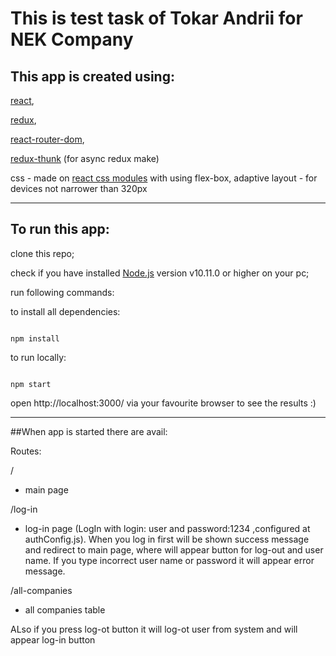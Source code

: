 # This is test task of Tokar Andrii for NEK Company

## This app is created **using**:

[react](https://reactjs.org/),

[redux](https://redux.js.org/),

[react-router-dom](https://www.npmjs.com/package/react-router-dom),

[redux-thunk](https://www.npmjs.com/package/redux-thunk) (for async redux make)

css - made on [react css modules](https://facebook.github.io/create-react-app/docs/adding-a-css-modules-stylesheet) with using flex-box, adaptive layout - for devices not narrower than 320px

---

## To run this app:

clone this repo;

check if you have installed [Node.js](https://nodejs.org/uk/) version v10.11.0 or higher on your pc;

run following commands:

to install all dependencies:

```

npm install

```

to run locally:

```

npm start

```

open http://localhost:3000/ via your favourite browser to see the results :)

---

##When app is started there are avail:

Routes:

/

- main page

/log-in

- log-in page (LogIn with login: user and password:1234 ,configured at authConfig.js). When you log in first will be shown success message and redirect to main page, where will appear button for log-out and user name. If you type incorrect user name or password it will appear error message.

/all-companies

- all companies table

ALso if you press log-ot button it will log-ot user from system and will appear log-in button
